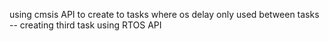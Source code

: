 using cmsis API to create to tasks where os delay only used between tasks
-- creating third task using RTOS API 